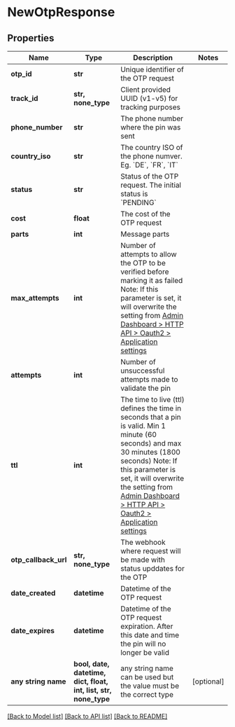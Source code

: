 # NewOtpResponse


## Properties
Name | Type | Description | Notes
------------ | ------------- | ------------- | -------------
**otp_id** | **str** | Unique identifier of the OTP request | 
**track_id** | **str, none_type** | Client provided UUID (v1-v5) for tracking purposes | 
**phone_number** | **str** | The phone number where the pin was sent | 
**country_iso** | **str** | The country ISO of the phone numver. Eg. &#x60;DE&#x60;, &#x60;FR&#x60;, &#x60;IT&#x60; | 
**status** | **str** | Status of the OTP request. The initial status is &#x60;PENDING&#x60; | 
**cost** | **float** | The cost of the OTP request | 
**parts** | **int** | Message parts | 
**max_attempts** | **int** | Number of attempts to allow the OTP to be verified before marking it as failed Note: If this parameter is set, it will overwrite the setting from [Admin Dashboard &gt; HTTP API &gt; Oauth2 &gt; Application settings](#) | 
**attempts** | **int** | Number of unsuccessful attempts made to validate the pin | 
**ttl** | **int** | The time to live (ttl) defines the time in seconds that a pin is valid. Min 1 minute (60 seconds) and max 30 minutes (1800 seconds)  Note: If this parameter is set, it will overwrite the setting from [Admin Dashboard &gt; HTTP API &gt; Oauth2 &gt; Application settings](#) | 
**otp_callback_url** | **str, none_type** | The webhook where request will be made with status upddates for the OTP | 
**date_created** | **datetime** | Datetime of the OTP request | 
**date_expires** | **datetime** | Datetime of the OTP request expiration. After this date and time the pin will no longer be valid | 
**any string name** | **bool, date, datetime, dict, float, int, list, str, none_type** | any string name can be used but the value must be the correct type | [optional]

[[Back to Model list]](../../README.md#models) [[Back to API list]](../../README.md#available-methods) [[Back to README]](../../README.md)


